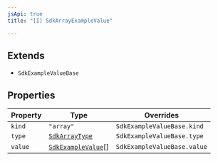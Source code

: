 ```yaml
---
jsApi: true
title: "[I] SdkArrayExampleValue"

---
```

## Extends

- `SdkExampleValueBase`

## Properties

| Property | Type | Overrides |
| ------ | ------ | ------ |
| `kind` | `"array"` | `SdkExampleValueBase.kind` |
| `type` | [`SdkArrayType`](SdkArrayType.md) | `SdkExampleValueBase.type` |
| `value` | [`SdkExampleValue`](../type-aliases/SdkExampleValue.md)[] | `SdkExampleValueBase.value` |
